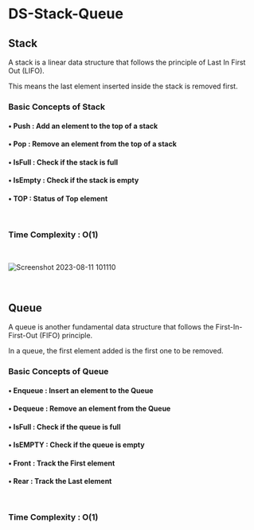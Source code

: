 # DS-Stack-Queue

## Stack
<p>A stack is a linear data structure that follows the principle of Last In First Out (LIFO).</p> 
<p>This means the last element inserted inside the stack is removed first.</p>

<h3>Basic Concepts of Stack</h3>
<h4>&#x2022; Push : Add an element to the top of a stack</p>
<h4>&#x2022; Pop : Remove an element from the top of a stack</p>
<h4>&#x2022; IsFull : Check if the stack is full</p>
<h4>&#x2022; IsEmpty : Check if the stack is empty</p>
<h4>&#x2022; TOP : Status of Top element</p>
<br>
<h3>Time Complexity : O(1) </h3>
<br>

![Screenshot 2023-08-11 101110](https://github.com/Sohamp2606/DS-Stack-Queue/assets/106002920/f0e1cd25-9ea3-41e5-8735-04ef43273f86)

<br>

## Queue
<p>A queue is another fundamental data structure that follows the First-In-First-Out (FIFO) principle.</p>
<p>In a queue, the first element added is the first one to be removed.</p>

<h3>Basic Concepts of Queue </h3>
<h4>&#x2022; Enqueue : Insert an element to the Queue </p>
<h4>&#x2022; Dequeue : Remove an element from the Queue </p>
<h4>&#x2022; IsFull : Check if the queue is full</p>
<h4>&#x2022; IsEMPTY : Check if the queue is empty</p>
<h4>&#x2022; Front : Track the First element</p>
<h4>&#x2022; Rear : Track the Last element</p>
<br>
<h3>Time Complexity : O(1) </h3>
<br>
